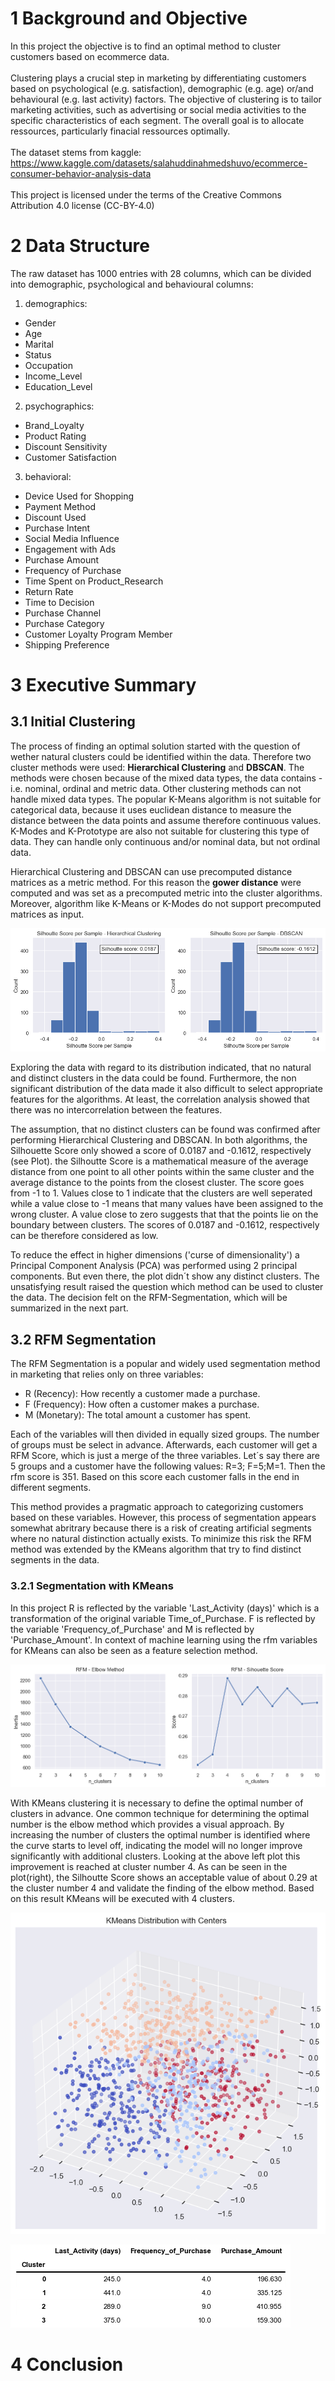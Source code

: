 # 1 Background and Objective
In this project the objective is to find an optimal method to cluster customers based on ecommerce data.
<br><br>
Clustering plays a crucial step in marketing by differentiating customers based on psychological (e.g. satisfaction), demographic (e.g. age) or/and behavioural (e.g. last activity) factors. The objective of clustering is to tailor marketing activities, such as advertising or social media activities to the specific characteristics of each segment. The overall goal is to allocate ressources, particularly finacial ressources optimally.
<br><br>
The dataset stems from kaggle: https://www.kaggle.com/datasets/salahuddinahmedshuvo/ecommerce-consumer-behavior-analysis-data
<br><br>
This project is licensed under the terms of the Creative Commons Attribution 4.0 license (CC-BY-4.0)


# 2 Data Structure

The raw dataset has 1000 entries with 28 columns, which can be divided into demographic, psychological and behavioural columns:

1. demographics: 
- Gender
- Age 
- Marital 
- Status 
- Occupation 
- Income_Level 
- Education_Level 

2. psychographics: 
- Brand_Loyalty 
- Product Rating 
- Discount Sensitivity 
- Customer Satisfaction 

3. behavioral: 
- Device Used for Shopping
- Payment Method 
- Discount Used 
- Purchase Intent 
- Social Media Influence 
- Engagement with Ads 
- Purchase Amount 
- Frequency of Purchase
- Time Spent on Product_Research 
- Return Rate 
- Time to Decision 
- Purchase Channel
- Purchase Category 
- Customer Loyalty Program Member 
- Shipping Preference

# 3 Executive Summary
## 3.1 Initial Clustering
The process of finding an optimal solution started with the question of wether natural clusters could be identified within the data. Therefore two cluster methods were used: <b>Hierarchical Clustering</b> and <b>DBSCAN</b>. The methods were chosen because of the mixed data types, the data contains - i.e. nominal, ordinal and metric data. Other clustering methods can not handle mixed data types. The popular K-Means algorithm is not suitable for categorical data, because it uses euclidean distance to measure the distance between the data points and assume therefore continuous values. K-Modes and K-Prototype are also not suitable for clustering this type of data. They can handle only continuous and/or nominal data, but not ordinal data. 

Hierarchical Clustering and DBSCAN can use precomputed distance matrices as a metric method. For this reason the <b>gower distance</b> were computed and was set as a precomputed metric into the cluster algorithms. Moreover, algorithm like K-Means or K-Modes do not support precomputed matrices as input.

![Silhoutte_Plot](/assets/img/Silhoutte_Score_per_Sample.png)

Exploring the data with regard to its distribution indicated, that no natural and distinct clusters in the data could be found. Furthermore, the non significant distribution of the data made it also difficult to select appropriate features for the algorithms. At least, the correlation analysis showed that there was no intercorrelation between the features.

The assumption, that no distinct clusters can be found was confirmed after performing Hierarchical Clustering and DBSCAN. In both algorithms, the Silhouette Score only showed a score of 0.0187 and -0.1612, respectively (see Plot). the Silhoutte Score is a mathematical measure of the average distance from one point to all other points within the same cluster and the average distance to the points from the closest cluster. The score goes from -1 to 1. Values close to 1 indicate that the clusters are well seperated while a value close to -1 means that many values have been assigned to the wrong cluster. A value close to zero suggests that that the points lie on the boundary between clusters. The scores of 0.0187 and -0.1612, respectively can be therefore considered as low.

To reduce the effect in higher dimensions ('curse of dimensionality') a Principal Component Analysis (PCA) was performed using 2 principal components. But even there, the plot didn´t show any distinct clusters. The unsatisfying result raised the question which method can be used to cluster the data. The decision felt on the RFM-Segmentation, which will be summarized in the next part.


## 3.2 RFM Segmentation

The RFM Segmentation is a popular and widely used segmentation method in marketing that relies only on three variables:

* R (Recency): How recently a customer made a purchase.
* F (Frequency): How often a customer makes a purchase.
* M (Monetary): The total amount a customer has spent. 

Each of the variables will then divided in equally sized groups. The number of groups must be select in advance. Afterwards, each customer will get a RFM Score, which is just a merge of the three variables. Let´s say there are 5 groups and a customer have the following values: R=3; F=5;M=1. Then the rfm score is 351. Based on this score each customer falls in the end in different segments.

This method provides a pragmatic approach to categorizing customers based on these variables. However, this process of segmentation appears somewhat abritrary because there is a risk of creating artificial segments where no natural distinction actually exists. To minimize this risk the RFM method was extended by the KMeans algorithm that try to find distinct segments in the data.

### 3.2.1 Segmentation with KMeans

In this project R is reflected by the variable 'Last_Activity (days)' which is a transformation of the original variable Time_of_Purchase. F is reflected by the variable 'Frequency_of_Purchase' and M is reflected by 'Purchase_Amount'. In context of machine learning using the rfm variables for KMeans can also be seen as a feature selection method.

![Elbow and Silhoutte Plot](assets/img/Elbow_Silhoutte_Plot.png)

With KMeans clustering it is necessary to define the optimal number of clusters in advance. One common technique for determining the optimal number is the elbow method which provides a visual approach. By increasing the number of clusters the optimal number is identified where the curve starts to level off, indicating the model will no longer improve significantly with additional clusters. Looking at the above left plot this improvement is reached at cluster number 4. As can be seen in the plot(right), the Silhoutte Score shows an acceptable value of about 0.29 at the cluster number 4 and validate the finding of the elbow method. Based on this result KMeans will be executed with 4 clusters. 

![KMeans Distribution](/assets/img/KMeans_Distribution.png)

![Cluster Means](/assets/img/cluster_means.png)



# 4 Conclusion